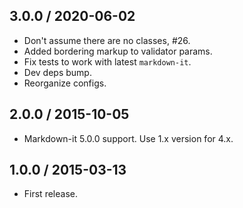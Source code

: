 3.0.0 / 2020-06-02
------------------

- Don't assume there are no classes, #26.
- Added bordering markup to validator params.
- Fix tests to work with latest `markdown-it`.
- Dev deps bump.
- Reorganize configs.


2.0.0 / 2015-10-05
------------------

- Markdown-it 5.0.0 support. Use 1.x version for 4.x.


1.0.0 / 2015-03-13
------------------

- First release.
